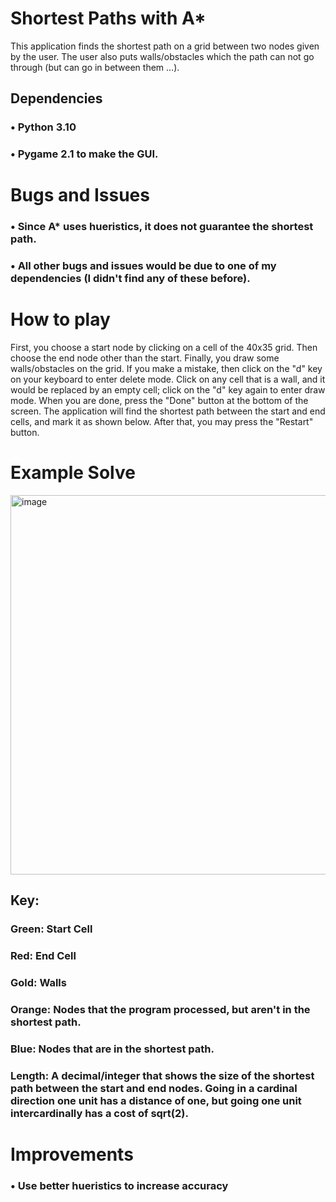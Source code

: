 # Shortest Paths with A*
This application finds the shortest path on a grid between two nodes given by the user. The user also puts walls/obstacles which the path can not go through (but can go in between them ...).

## Dependencies
### • Python 3.10

### • Pygame 2.1 to make the GUI.

# Bugs and Issues
### • Since A* uses hueristics, **it does not guarantee the shortest path**. 

### • All other bugs and issues would be due to one of my dependencies (I didn't find any of these before).

# How to play
First, you choose a start node by clicking on a cell of the 40x35 grid. Then choose the end node other than the start. Finally, you draw some walls/obstacles on the grid. If you make a mistake, then click on the "d" key on your keyboard to enter delete mode. Click on any cell that is a wall, and it would be replaced by an empty cell; click on the "d" key again to enter draw mode. When you are done, press the "Done" button at the bottom of the screen. The application will find the shortest path between the start and end cells, and mark it as shown below. After that, you may press the "Restart" button.

# Example Solve
<img width="607" alt="image" src="https://user-images.githubusercontent.com/77818951/188323336-15f172a7-cf31-4e22-93c4-c634a45b8970.png">

## Key:

### Green: Start Cell

### Red: End Cell

### Gold: Walls

### Orange: Nodes that the program processed, but aren't in the shortest path.

### Blue: Nodes that are in the shortest path.

### Length: A decimal/integer that shows the size of the shortest path between the start and end nodes. Going in a cardinal direction one unit has a distance of one, but going one unit intercardinally has a cost of sqrt(2).

# Improvements
### • Use better hueristics to increase accuracy
